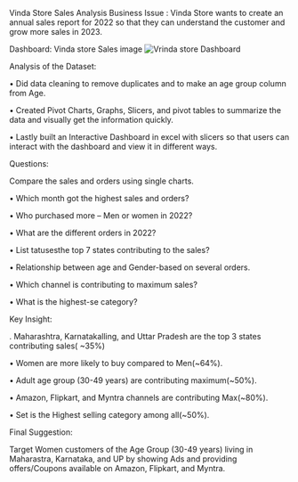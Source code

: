 Vinda Store Sales Analysis
Business Issue :
Vinda Store wants to create an annual sales report for 2022 so that they can understand the customer and grow more sales in 2023.

Dashboard: Vinda store Sales image
![Vrinda store Dashboard](https://user-images.githubusercontent.com/124427710/229343917-4dcff74a-7475-483b-8e40-a2839e65da02.png)


Analysis of the Dataset:

• Did data cleaning to remove duplicates and to make an age group column from Age.

• Created Pivot Charts, Graphs, Slicers, and pivot tables to summarize the data and visually get the information quickly.

• Lastly built an Interactive Dashboard in excel with slicers so that users can interact with the dashboard and view it in different ways.

Questions:

Compare the sales and orders using single charts.

• Which month got the highest sales and orders?

• Who purchased more – Men or women in 2022?

• What are the different orders in 2022?

• List tatusesthe top 7 states contributing to the sales?

• Relationship between age and Gender-based on several orders.

• Which channel is contributing to maximum sales?

• What is the highest-se category?

Key Insight:

. Maharashtra, Karnatakalling, and Uttar Pradesh are the top 3 states contributing sales( ~35%)

• Women are more likely to buy compared to Men(~64%).

• Adult age group (30-49 years) are contributing maximum(~50%).

• Amazon, Flipkart, and Myntra channels are contributing Max(~80%).

• Set is the Highest selling category among all(~50%).

Final Suggestion:

Target Women customers of the Age Group (30-49 years) living in Maharastra, Karnataka, and UP by showing Ads and providing offers/Coupons available on Amazon, Flipkart, and Myntra.
